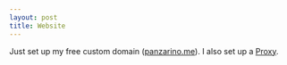 ```yaml
---
layout: post
title: Website
---
```

Just set up my free custom domain (<a href="http://panzarino.me/">panzarino.me</a>). I also set up a <a href="http://zachpanz88.insomnia247.nl/proxy/">Proxy</a>.
